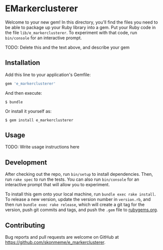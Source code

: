 # EMarkerclusterer

Welcome to your new gem! In this directory, you'll find the files you need to be able to package up your Ruby library into a gem. Put your Ruby code in the file `lib/e_markerclusterer`. To experiment with that code, run `bin/console` for an interactive prompt.

TODO: Delete this and the text above, and describe your gem

## Installation

Add this line to your application's Gemfile:

```ruby
gem 'e_markerclusterer'
```

And then execute:

    $ bundle

Or install it yourself as:

    $ gem install e_markerclusterer

## Usage

TODO: Write usage instructions here

## Development

After checking out the repo, run `bin/setup` to install dependencies. Then, run `rake spec` to run the tests. You can also run `bin/console` for an interactive prompt that will allow you to experiment.

To install this gem onto your local machine, run `bundle exec rake install`. To release a new version, update the version number in `version.rb`, and then run `bundle exec rake release`, which will create a git tag for the version, push git commits and tags, and push the `.gem` file to [rubygems.org](https://rubygems.org).

## Contributing

Bug reports and pull requests are welcome on GitHub at https://github.com/skonmeme/e_markerclusterer.

